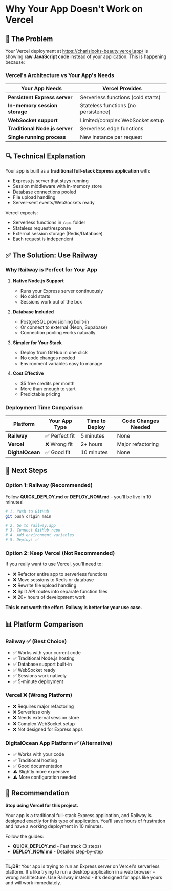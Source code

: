 # Why Your App Doesn't Work on Vercel

## 🚨 The Problem

Your Vercel deployment at https://charislooks-beauty.vercel.app/ is showing **raw JavaScript code** instead of your application. This is happening because:

### Vercel's Architecture vs Your App's Needs

| Your App Needs | Vercel Provides |
|----------------|-----------------|
| **Persistent Express server** | Serverless functions (cold starts) |
| **In-memory session storage** | Stateless functions (no persistence) |
| **WebSocket support** | Limited/complex WebSocket setup |
| **Traditional Node.js server** | Serverless edge functions |
| **Single running process** | New instance per request |

## 🔍 Technical Explanation

Your app is built as a **traditional full-stack Express application** with:
- Express.js server that stays running
- Session middleware with in-memory store
- Database connections pooled
- File upload handling
- Server-sent events/WebSockets ready

Vercel expects:
- Serverless functions in `/api` folder
- Stateless request/response
- External session storage (Redis/Database)
- Each request is independent

## ✅ The Solution: Use Railway

### Why Railway is Perfect for Your App

1. **Native Node.js Support**
   - Runs your Express server continuously
   - No cold starts
   - Sessions work out of the box

2. **Database Included**
   - PostgreSQL provisioning built-in
   - Or connect to external (Neon, Supabase)
   - Connection pooling works naturally

3. **Simpler for Your Stack**
   - Deploy from GitHub in one click
   - No code changes needed
   - Environment variables easy to manage

4. **Cost Effective**
   - $5 free credits per month
   - More than enough to start
   - Predictable pricing

### Deployment Time Comparison

| Platform | Your App Type | Time to Deploy | Code Changes Needed |
|----------|---------------|----------------|---------------------|
| **Railway** | ✅ Perfect fit | 5 minutes | None |
| **Vercel** | ❌ Wrong fit | 2+ hours | Major refactoring |
| **DigitalOcean** | ✅ Good fit | 10 minutes | None |

## 🚀 Next Steps

### Option 1: Railway (Recommended)

Follow **QUICK_DEPLOY.md** or **DEPLOY_NOW.md** - you'll be live in 10 minutes!

```bash
# 1. Push to GitHub
git push origin main

# 2. Go to railway.app
# 3. Connect GitHub repo
# 4. Add environment variables
# 5. Deploy! ✅
```

### Option 2: Keep Vercel (Not Recommended)

If you really want to use Vercel, you'll need to:
- ❌ Refactor entire app to serverless functions
- ❌ Move sessions to Redis or database
- ❌ Rewrite file upload handling
- ❌ Split API routes into separate function files
- ❌ 20+ hours of development work

**This is not worth the effort. Railway is better for your use case.**

## 📊 Platform Comparison

### Railway ✅ (Best Choice)
- ✅ Works with your current code
- ✅ Traditional Node.js hosting
- ✅ Database support built-in
- ✅ WebSocket ready
- ✅ Sessions work natively
- ✅ 5-minute deployment

### Vercel ❌ (Wrong Platform)
- ❌ Requires major refactoring
- ❌ Serverless only
- ❌ Needs external session store
- ❌ Complex WebSocket setup
- ❌ Not designed for Express apps

### DigitalOcean App Platform ✅ (Alternative)
- ✅ Works with your code
- ✅ Traditional hosting
- ✅ Good documentation
- ⚠️ Slightly more expensive
- ⚠️ More configuration needed

## 🎯 Recommendation

**Stop using Vercel for this project.** 

Your app is a traditional full-stack Express application, and Railway is designed exactly for this type of application. You'll save hours of frustration and have a working deployment in 10 minutes.

Follow the guides:
- **QUICK_DEPLOY.md** - Fast track (3 steps)
- **DEPLOY_NOW.md** - Detailed step-by-step

---

**TL;DR:** Your app is trying to run an Express server on Vercel's serverless platform. It's like trying to run a desktop application in a web browser - wrong architecture. Use Railway instead - it's designed for apps like yours and will work immediately.

